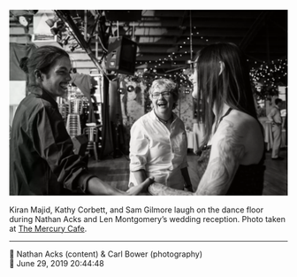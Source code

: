 ![Kiran Majid, Kathy Corbett, and Sam Gilmore laugh on the dance floor](assets/1bf170230d93a64f8fd6ee52e1b71988.webp)

Kiran Majid, Kathy Corbett, and Sam Gilmore laugh on the dance floor during Nathan Acks and Len Montgomery’s wedding reception. Photo taken at [The Mercury Cafe](http://mercurycafe.com/).

- - - -

<span aria-hidden="true">👥</span> Nathan Acks (content) & Carl Bower (photography)  
<span aria-hidden="true">📅</span> June 29, 2019 20:44:48
